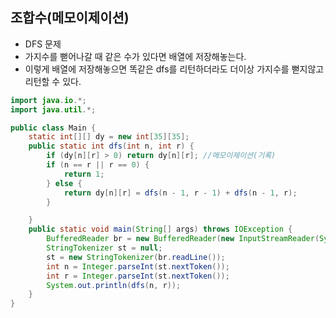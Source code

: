 ## 조합수(메모이제이션)

- DFS 문제
- 가지수를 뻗어나갈 때 같은 수가 있다면 배열에 저장해놓는다.
- 이렇게 배열에 저장해놓으면 똑같은 dfs를 리턴하더라도 더이상 가지수를 뻗지않고 리턴할 수 있다.

```java
import java.io.*;
import java.util.*;

public class Main {
    static int[][] dy = new int[35][35];
    public static int dfs(int n, int r) {
        if (dy[n][r] > 0) return dy[n][r]; //메모이제이션(기록)
        if (n == r || r == 0) {
            return 1;
        } else {
            return dy[n][r] = dfs(n - 1, r - 1) + dfs(n - 1, r);
        }

    }
    public static void main(String[] args) throws IOException {
        BufferedReader br = new BufferedReader(new InputStreamReader(System.in));
        StringTokenizer st = null;
        st = new StringTokenizer(br.readLine());
        int n = Integer.parseInt(st.nextToken());
        int r = Integer.parseInt(st.nextToken());
        System.out.println(dfs(n, r));
    }
}
```
